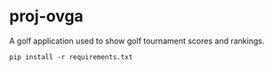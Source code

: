 # proj-ovga
 A golf application used to show golf tournament scores and rankings.

```
pip install -r requirements.txt
```
